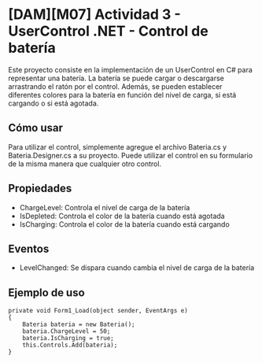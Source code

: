 # [DAM][M07] Actividad 3 - UserControl .NET - Control de batería

Este proyecto consiste en la implementación de un UserControl en C# para representar una batería. La batería se puede cargar o descargarse arrastrando el ratón por el control. Además, se pueden establecer diferentes colores para la batería en función del nivel de carga, si está cargando o si está agotada.

## Cómo usar

Para utilizar el control, simplemente agregue el archivo Bateria.cs y Bateria.Designer.cs a su proyecto. Puede utilizar el control en su formulario de la misma manera que cualquier otro control.

## Propiedades

- ChargeLevel: Controla el nivel de carga de la batería
- IsDepleted: Controla el color de la batería cuando está agotada
- IsCharging: Controla el color de la batería cuando está cargando

## Eventos

- LevelChanged: Se dispara cuando cambia el nivel de carga de la batería

## Ejemplo de uso

```
private void Form1_Load(object sender, EventArgs e)
{
    Bateria bateria = new Bateria();
    bateria.ChargeLevel = 50;
    bateria.IsCharging = true;
    this.Controls.Add(bateria);
}

```
